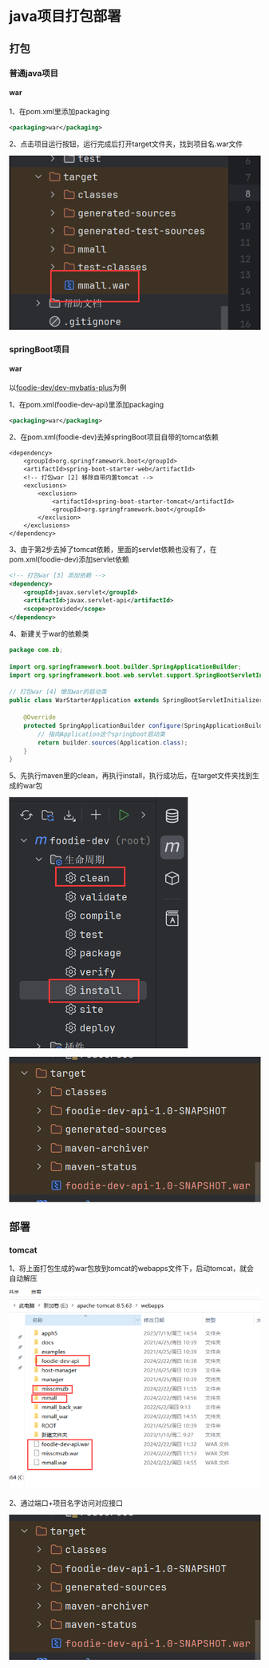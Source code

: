 # java项目打包部署

## 打包

### 普通java项目

#### war

1、在pom.xml里添加packaging

```xml
<packaging>war</packaging>
```

2、点击项目运行按钮，运行完成后打开target文件夹，找到项目名.war文件

![Image text](../public/javaKnowledge/37/01.png)

### springBoot项目

#### war

以[foodie-dev/dev-mybatis-plus](https://github.com/zhaobao1830/foodie-dev)为例

1、在pom.xml(foodie-dev-api)里添加packaging

```xml
<packaging>war</packaging>
```

2、在pom.xml(foodie-dev)去掉springBoot项目自带的tomcat依赖

```
<dependency>
    <groupId>org.springframework.boot</groupId>
    <artifactId>spring-boot-starter-web</artifactId>
    <!-- 打包war [2] 移除自带内置tomcat -->
    <exclusions>
        <exclusion>
            <artifactId>spring-boot-starter-tomcat</artifactId>
            <groupId>org.springframework.boot</groupId>
        </exclusion>
    </exclusions>
</dependency>
```

3、由于第2步去掉了tomcat依赖，里面的servlet依赖也没有了，在pom.xml(foodie-dev)添加servlet依赖

```xml
<!-- 打包war [3] 添加依赖 -->
<dependency>
    <groupId>javax.servlet</groupId>
    <artifactId>javax.servlet-api</artifactId>
    <scope>provided</scope>
</dependency>
```

4、新建关于war的依赖类

```java
package com.zb;

import org.springframework.boot.builder.SpringApplicationBuilder;
import org.springframework.boot.web.servlet.support.SpringBootServletInitializer;

// 打包war [4] 增加war的启动类
public class WarStarterApplication extends SpringBootServletInitializer {

    @Override
    protected SpringApplicationBuilder configure(SpringApplicationBuilder builder) {
        // 指向Application这个springboot启动类
        return builder.sources(Application.class);
    }
}

```

5、先执行maven里的clean，再执行install，执行成功后，在target文件夹找到生成的war包

![Image text](../public/javaKnowledge/37/02.png)

![Image text](../public/javaKnowledge/37/03.png)

## 部署

### tomcat

1、将上面打包生成的war包放到tomcat的webapps文件下，启动tomcat，就会自动解压

![Image text](../public/javaKnowledge/37/04.png)

2、通过端口+项目名字访问对应接口

![Image text](../public/javaKnowledge/37/03.png)

